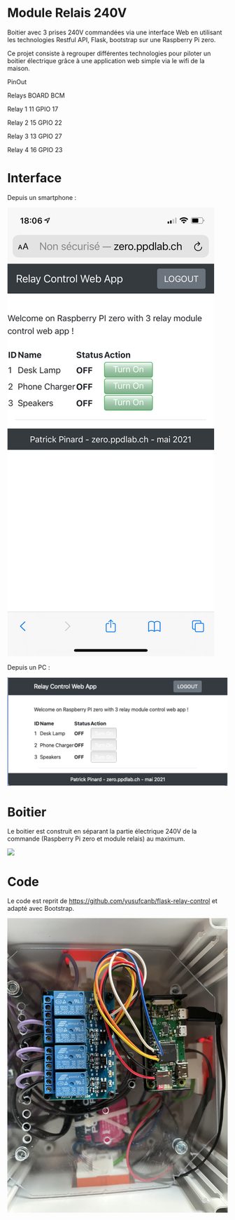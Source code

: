# Module Relais 240V
Boitier avec 3 prises 240V commandées via une interface Web en utilisant les technologies Restful API, Flask, bootstrap sur une Raspberry Pi zero.

Ce projet consiste à regrouper différentes technologies pour piloter un boitier électrique grâce à une application web simple via le wifi de la maison.

PinOut

Relays	  BOARD	  BCM

Relay 1	  11	    GPIO 17

Relay 2	  15	    GPIO 22

Relay 3	  13	    GPIO 27

Relay 4	  16	    GPIO 23

# Interface

Depuis un smartphone :

![](images/RelayControlApp.png)

Depuis un PC :

![](images/RelayControlAppPC.png)

# Boitier
Le boitier est construit en séparant la partie électrique 240V de la commande (Raspberry Pi zero et module relais) au maximum.

![](images/MonsterBorgV1.png)


# Code
Le code est reprit de https://github.com/yusufcanb/flask-relay-control et adapté avec Bootstrap.

![](images/relaymodule.jpg)

